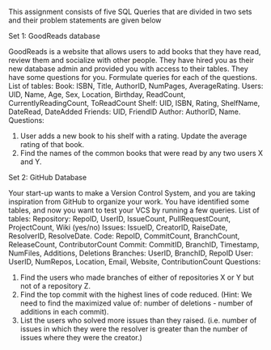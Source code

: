 This assignment consists of five SQL Queries that are divided in two sets and their problem statements are given below

Set 1: GoodReads database

GoodReads is a website that allows users to add books that they have read, review them and socialize with other people. They have hired you as their new database admin and provided you with access to their tables. They have some questions for you. Formulate queries for each of the questions. 
List of tables: 
Book: ISBN, Title, AuthorID, NumPages, AverageRating. 
Users: UID, Name, Age, Sex, Location, Birthday, ReadCount, CurrentlyReadingCount, ToReadCount Shelf: UID, ISBN, Rating, ShelfName, DateRead, DateAdded 
Friends: UID, FriendID 
Author: AuthorID, Name. 
Questions: 
1. User adds a new book to his shelf with a rating. Update the average rating of that book. 
2. Find the names of the common books that were read by any two users X and Y.


Set 2: GitHub Database


Your start-up wants to make a Version Control System, and you are taking inspiration from GitHub to organize your work. You have identified some tables, and now you want to test your VCS by running a few queries. 
List of tables: 
Repository: RepoID, UserID, IssueCount, PullRequestCount, ProjectCount, Wiki (yes/no) Issues: IssueID, CreatorID, RaiseDate, ResolverID, ResolveDate. 
Code: RepoID, CommitCount, BranchCount, ReleaseCount, ContributorCount 
Commit: CommitID, BranchID, Timestamp, NumFiles, Additions, Deletions 
Branches: UserID, BranchID, RepoID 
User: UserID, NumRepos, Location, Email, Website, ContributionCount 
Questions: 
1. Find the users who made branches of either of repositories X or Y but not of a repository Z. 
2. Find the top commit with the highest lines of code reduced. (Hint: We need to find the maximized value of: number of deletions - number of additions in each commit). 
3. List the users who solved more issues than they raised. (i.e. number of issues in which they were the resolver is greater than the number of issues where they were the creator.)
